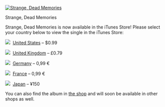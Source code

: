 [![Strange, Dead Memories](https://i0.wp.com/www.alexseifertmusic.com/_images/albums/strangedeadmemories200.png?resize=200%2C200&ssl=1 "Strange, Dead Memories")](http://itunes.apple.com/gb/album/strange-dead-memories-single/id486620419)

Strange, Dead Memories

Strange, Dead Memories is now available in the iTunes Store! Please select your country below to view the single in the iTunes Store:

![](https://i0.wp.com/www.alexseifertmusic.com/_images/us.png?ssl=1)  [United States](http://itunes.apple.com/us/album/strange-dead-memories-single/id486620419) – $0.99

![](https://i0.wp.com/www.alexseifertmusic.com/_images/gb.png?ssl=1)  [United Kingdom](http://itunes.apple.com/gb/album/strange-dead-memories-single/id486620419) – £0.79

![](https://i0.wp.com/www.alexseifertmusic.com/_images/de.png?ssl=1)  [Germany](http://itunes.apple.com/de/album/strange-dead-memories-single/id486620419) – 0,99 €

![](https://i0.wp.com/www.alexseifertmusic.com/_images/fr.png?ssl=1)  [France](http://itunes.apple.com/fr/album/strange-dead-memories-single/id486620419) – 0,99 €

![](https://i0.wp.com/www.alexseifertmusic.com/_images/jp.png?ssl=1)  [Japan](http://itunes.apple.com/jp/album/strange-dead-memories-single/id486620419) – ¥150

You can also find the album in [the shop](https://www.alexseifertmusic.com/shop) and will soon be available in other shops as well.